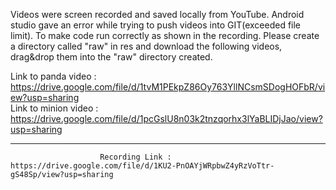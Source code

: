 Videos were screen recorded and saved locally from YouTube. Android studio gave an error while trying to push videos into GIT(exceeded file limit). To make code run correctly as shown in the recording. Please create a directory called "raw" in res and download the following videos, drag&drop them into the "raw" directory created.

Link to panda video : https://drive.google.com/file/d/1tvM1PEkpZ86Oy763YllNCsmSDogHOFbR/view?usp=sharing                                                                                                          
                        Link to minion video : https://drive.google.com/file/d/1pcGslU8n03k2tnzqorhx3lYaBLIDjJao/view?usp=sharing

--------------------------------------------------------------------------------------------------------------------------------------------------------

                        Recording Link : https://drive.google.com/file/d/1KU2-PnOAYjWRpbwZ4yRzVoTtr-gS48Sp/view?usp=sharing
                        

